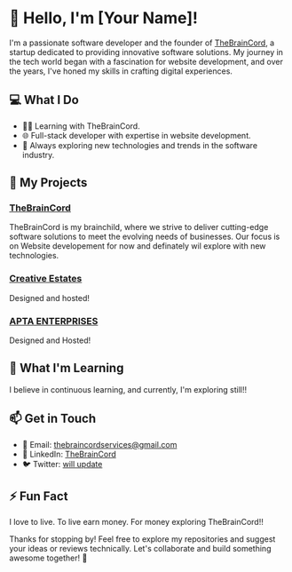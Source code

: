 # 👋 Hello, I'm [Your Name]!

I'm a passionate software developer and the founder of [TheBrainCord](https://www.thebraincord.com), a startup dedicated to providing innovative software solutions. My journey in the tech world began with a fascination for website development, and over the years, I've honed my skills in crafting digital experiences.

## 💻 What I Do

- 👨‍💻 Learning with TheBrainCord.
- 🌐 Full-stack developer with expertise in website development.
- 🚀 Always exploring new technologies and trends in the software industry.

## 🚀 My Projects

### [TheBrainCord](https://www.thebraincord.com)

TheBrainCord is my brainchild, where we strive to deliver cutting-edge software solutions to meet the evolving needs of businesses. Our focus is on Website developement for now and definately wil explore with new technologies.

### [Creative Estates](https://estatescreative.com/)

Designed and hosted!

### [APTA ENTERPRISES](https://aptaenterprises.com/)

Designed and Hosted!

## 🌱 What I'm Learning

I believe in continuous learning, and currently, I'm exploring still!!


## 📫 Get in Touch

- 📧 Email: [thebraincordservices@gmail.com](mailto:thebraincordservices@gmail.com)
- 🔗 LinkedIn: [TheBrainCord](https://www.linkedin.com/in/thebraincord/)
- 🐦 Twitter: [will update](https://twitter.com/YourTwitterHandle)

## ⚡ Fun Fact

I love to live. To live earn money. For money exploring TheBrainCord!!

Thanks for stopping by! Feel free to explore my repositories and suggest your ideas or reviews technically. Let's collaborate and build something awesome together! 🚀
